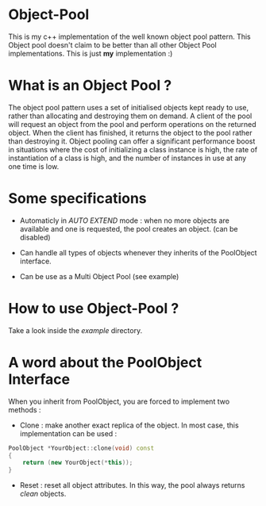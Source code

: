 Object-Pool
===========

This is my c++ implementation of the well known object pool pattern.
This Object pool doesn't claim to be better than all other Object Pool implementations. This is just **my** implementation :)

What is an Object Pool ?
========================

The object pool pattern uses a set of initialised objects kept ready to use, rather than allocating and destroying them on demand. A client of the pool will request an object from the pool and perform operations on the returned object. When the client has finished, it returns the object to the pool rather than destroying it. Object pooling can offer a significant performance boost in situations where the cost of initializing a class instance is high, the rate of instantiation of a class is high, and the number of instances in use at any one time is low.

Some specifications
===================

- Automaticly in *AUTO EXTEND* mode : when no more objects are available and one is requested, the pool creates an object. (can be disabled)

- Can handle all types of objects whenever they inherits of the PoolObject interface.

- Can be use as a Multi Object Pool (see example)

How to use Object-Pool ?
===========================

Take a look inside the *example* directory.

A word about the PoolObject Interface
=====================================

When you inherit from PoolObject, you are forced to implement two methods :

- Clone : make another exact replica of the object. In most case, this implementation can be used :

```c++
PoolObject *YourObject::clone(void) const
{
	return (new YourObject(*this));
}
```

- Reset : reset all object attributes. In this way, the pool always returns *clean* objects.